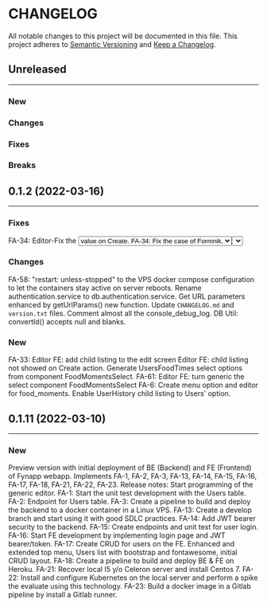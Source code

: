 # CHANGELOG

All notable changes to this project will be documented in this file.
This project adheres to [Semantic Versioning](http://semver.org/) and [Keep a Changelog](http://keepachangelog.com/).


## Unreleased
---

### New

### Changes

### Fixes

### Breaks


## 0.1.2 (2022-03-16)
---

### Fixes
FA-34: Editor-Fix the <select/> to assume 1st <option/> value on Create.
FA-34: Fix the case of Formnik, <Select/> and the Promises like FoodMomentsSelect.
FA-59: Fix when session is timeout, save the current URL and after login, redirect to it.
Fix Uncaught ReferenceError: process is not defined.
Fix the DEBUG env var reading renaming it to REACT_APP_DEBUG.
Fix listing screen `lost the resultset` when returns from data screen with child components.
Fix the 'token is invalid' change issue.
If API returns the 'token expired' message, it'll be reported as 'Session expired'.

### Changes
FA-58: "restart: unless-stopped" to the VPS docker compose configuration to let the containers stay active on server reboots.
Rename authentication.service to db.authentication.service.
Get URL parameters enhanced by getUrlParams() new function.
Update `CHANGELOG.md` and `version.txt` files.
Comment almost all the console_debug_log.
DB Util: convertId() accepts null and blanks.

### New
FA-33: Editor FE: add child listing to the edit screen
Editor FE: child listing not showed on Create action.
Generate UsersFoodTimes select options from component FoodMomentsSelect.
FA-61: Editor FE: turn generic the select component FoodMomentsSelect
FA-6: Create menu option and editor for food_moments.
Enable UserHistory child listing to Users' option.


## 0.1.11 (2022-03-10)
---

### New
Preview version with initial deployment of BE (Backend) and FE (Frontend) of Fynapp webapp.
Implements FA-1, FA-2, FA-3, FA-13, FA-14, FA-15, FA-16, FA-17, FA-18, FA-21, FA-22, FA-23.
Release notes:
Start programming of the generic editor.
FA-1: Start the unit test development with the Users table.
FA-2: Endpoint for Users table.
FA-3: Create a pipeline to build and deploy the backend to a docker container in a Linux VPS.
FA-13: Create a develop branch and start using it with good SDLC practices.
FA-14: Add JWT bearer security to the backend.
FA-15: Create endpoints and unit test for user login.
FA-16: Start FE development by implementing login page and JWT bearer/token.
FA-17: Create CRUD for users on the FE. Enhanced and extended top menu, Users list with bootstrap and fontawesome, initial CRUD layout.
FA-18: Create a pipeline to build and deploy BE & FE on Heroku.
FA-21: Recover local I5 y/o Celeron server and install Centos 7.
FA-22: Install and configure Kubernetes on the local server and perform a spike the evaluate using this technology.
FA-23: Build a docker image in a Gitlab pipeline by install a Gitlab runner.